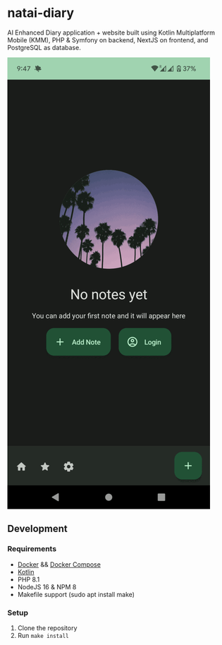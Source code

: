 # natai-diary

AI Enhanced Diary application + website built using Kotlin Multiplatform Mobile (KMM), PHP & Symfony on backend, NextJS on frontend, and PostgreSQL as database.

![](android-app-example.gif)

## Development

### Requirements

- [Docker](https://www.docker.com/) && [Docker Compose](https://docs.docker.com/compose/)
- [Kotlin](https://kotlinlang.org/)
- PHP 8.1
- NodeJS 16 & NPM 8
- Makefile support (sudo apt install make)

### Setup

1. Clone the repository
2. Run `make install`
